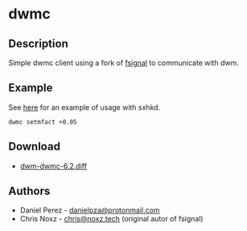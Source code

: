 dwmc
====

Description
-----------
Simple dwmc client using a fork of
[fsignal](../fsignal/) to communicate with dwm.

Example
-------

See
[here](https://github.com/danielpza/dotfiles/blob/master/dwm/etc/xdg/sxhkd/sxhkdrc#L24)
for an example of usage with sxhkd.

	dwmc setmfact +0.05

Download
--------
* [dwm-dwmc-6.2.diff](dwm-dwmc-6.2.diff)

Authors
-------
* Daniel Perez - <danielpza@protonmail.com>
* Chris Noxz - <chris@noxz.tech> (original autor of fsignal)
